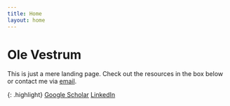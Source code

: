 ```yaml
---
title: Home
layout: home
---
```

<h1> Ole Vestrum </h1>
This is just a mere landing page. Check out the resources in the box below or contact me via <a href = "mailto: ovestrum@protonmail.com">email</a>.

{: .highlight}
[Google Scholar]
[LinkedIn]

[Google Scholar]: https://scholar.google.no/citations?user=6VJbdkoAAAAJ&hl=no
[LinkedIn]: http://linkedin.com/in/ovestrum
